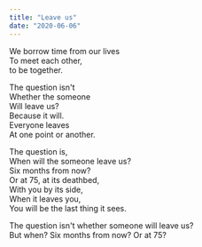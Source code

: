 ```yaml
---
title: "Leave us"
date: "2020-06-06"
---
```


We borrow time from our lives  
To meet each other,  
to be together.

The question isn't  
Whether the someone  
Will leave us?  
Because it will.  
Everyone leaves  
At one point or another.

The question is,  
When will the someone leave us?  
Six months from now?  
Or at 75, at its deathbed,  
With you by its side,  
When it leaves you,  
You will be the last thing it sees.

The question isn't whether someone will leave us?  
But when? Six months from now? Or at 75?